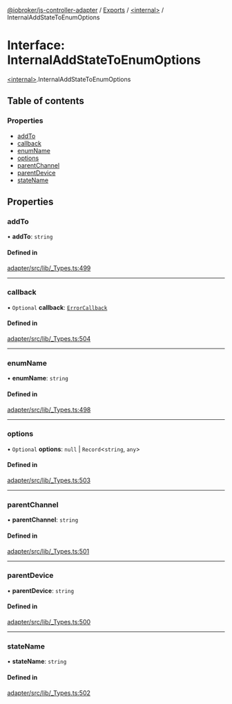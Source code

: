 [@iobroker/js-controller-adapter](../README.md) / [Exports](../modules.md) / [\<internal\>](../modules/internal_.md) / InternalAddStateToEnumOptions

# Interface: InternalAddStateToEnumOptions

[\<internal\>](../modules/internal_.md).InternalAddStateToEnumOptions

## Table of contents

### Properties

- [addTo](internal_.InternalAddStateToEnumOptions.md#addto)
- [callback](internal_.InternalAddStateToEnumOptions.md#callback)
- [enumName](internal_.InternalAddStateToEnumOptions.md#enumname)
- [options](internal_.InternalAddStateToEnumOptions.md#options)
- [parentChannel](internal_.InternalAddStateToEnumOptions.md#parentchannel)
- [parentDevice](internal_.InternalAddStateToEnumOptions.md#parentdevice)
- [stateName](internal_.InternalAddStateToEnumOptions.md#statename)

## Properties

### addTo

• **addTo**: `string`

#### Defined in

[adapter/src/lib/_Types.ts:499](https://github.com/ioBroker/ioBroker.js-controller/blob/1196b435/packages/adapter/src/lib/_Types.ts#L499)

___

### callback

• `Optional` **callback**: [`ErrorCallback`](../modules/internal_.md#errorcallback)

#### Defined in

[adapter/src/lib/_Types.ts:504](https://github.com/ioBroker/ioBroker.js-controller/blob/1196b435/packages/adapter/src/lib/_Types.ts#L504)

___

### enumName

• **enumName**: `string`

#### Defined in

[adapter/src/lib/_Types.ts:498](https://github.com/ioBroker/ioBroker.js-controller/blob/1196b435/packages/adapter/src/lib/_Types.ts#L498)

___

### options

• `Optional` **options**: ``null`` \| `Record`\<`string`, `any`\>

#### Defined in

[adapter/src/lib/_Types.ts:503](https://github.com/ioBroker/ioBroker.js-controller/blob/1196b435/packages/adapter/src/lib/_Types.ts#L503)

___

### parentChannel

• **parentChannel**: `string`

#### Defined in

[adapter/src/lib/_Types.ts:501](https://github.com/ioBroker/ioBroker.js-controller/blob/1196b435/packages/adapter/src/lib/_Types.ts#L501)

___

### parentDevice

• **parentDevice**: `string`

#### Defined in

[adapter/src/lib/_Types.ts:500](https://github.com/ioBroker/ioBroker.js-controller/blob/1196b435/packages/adapter/src/lib/_Types.ts#L500)

___

### stateName

• **stateName**: `string`

#### Defined in

[adapter/src/lib/_Types.ts:502](https://github.com/ioBroker/ioBroker.js-controller/blob/1196b435/packages/adapter/src/lib/_Types.ts#L502)
